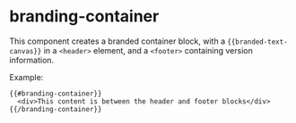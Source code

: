 # branding-container

This component creates a branded container block, with a `{{branded-text-canvas}}` in a `<header>` element, and a `<footer>` containing version information.

Example:

```
{{#branding-container}}
  <div>This content is between the header and footer blocks</div>
{{/branding-container}}
```
